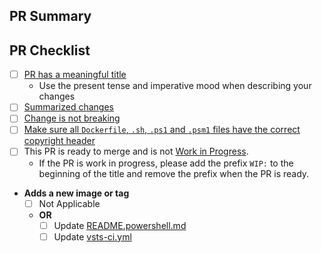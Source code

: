 ## PR Summary

<!-- summarize your PR between here and the checklist -->

## PR Checklist

- [ ] [PR has a meaningful title](https://github.com/PowerShell/PowerShell/blob/master/.github/CONTRIBUTING.md#pull-request---submission)
    - Use the present tense and imperative mood when describing your changes
- [ ] [Summarized changes](https://github.com/PowerShell/PowerShell/blob/master/.github/CONTRIBUTING.md#pull-request---submission)
- [ ] [Change is not breaking](https://github.com/PowerShell/PowerShell/blob/master/.github/CONTRIBUTING.md#making-breaking-changes)
- [ ] [Make sure all `Dockerfile`, `.sh`, `.ps1` and `.psm1` files have the correct copyright header](https://github.com/PowerShell/PowerShell/blob/master/.github/CONTRIBUTING.md#pull-request---submission)
- [ ] This PR is ready to merge and is not [Work in Progress](https://github.com/PowerShell/PowerShell/blob/master/.github/CONTRIBUTING.md#pull-request---work-in-progress).
  - If the PR is work in progress, please add the prefix `WIP:` to the beginning of the title and remove the prefix when the PR is ready.
- **Adds a new image or tag**
  - [ ] Not Applicable
  - **OR**
    - [ ] Update [README.powershell.md](https://github.com/PowerShell/PowerShell-Docker/blob/master/assets/README.powershell.md)
    - [ ] Update [vsts-ci.yml](https://github.com/PowerShell/PowerShell-Docker/blob/master/vsts-ci.yml)
